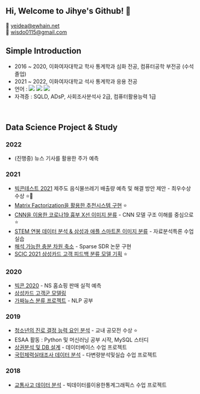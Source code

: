 ## Hi, Welcome to Jihye's Github! 👋
:e-mail: yeidea@ewhain.net <br>
:e-mail: wisdo0115@gmail.com

## Simple Introduction
- 2016 ~ 2020, 이화여자대학교 학사 통계학과 심화 전공, 컴퓨터공학 부전공 (수석 졸업)
- 2021 ~ 2022, 이화여자대학교 석사 통계학과 응용 전공
- 언어 : <img src="https://img.shields.io/badge/Python-green?style=flat&logo=Python&logoColor=3776AB"/></a> <img src="https://img.shields.io/badge/R-yellow?style=flat&logo=R&logoColor=#276DC3"/></a> <img src="https://img.shields.io/badge/MySQL-4479A1?style=flat&logo=MySQL&logoColor=white"/></a> 
- 자격증 : SQLD, ADsP, 사회조사분석사 2급, 컴퓨터활용능력 1급 <br>

<br>

## Data Science Project & Study
### 2022
- (진행중) 뉴스 기사를 활용한 주가 예측

### 2021
- [빅콘테스트 2021](https://github.com/jihye0115/2021-Bigcontest2021-JejuFoodWaste) 제주도 음식물쓰레기 배출량 예측 및 해결 방안 제안 - 최우수상 수상 :star::star2:
- [Matrix Factorization을 활용한 추천시스템 구현](https://github.com/jihye0115/2021-Recommendation-System-Project) :star:
- [CNN을 이용한 코로나19 흉부 X선 이미지 분류](https://github.com/jihye0115/2021-Covid-Image-Analysis-using-CNN) - CNN 모델 구조 이해를 중심으로 :star:
- [STEM 연봉 데이터 분석 & 삼성과 애플 스마트폰 이미지 분류](https://github.com/jihye0115/2021-Advanced-Data-Analysis-Final-Project) - 자료분석특론 수업 실습
- [해석 가능한 충분 차원 축소](https://github.com/jihye0115/2021-Sparse-SDR-Project) - Sparse SDR 논문 구현
- [SCIC 2021 삼성카드 고객 피드백 분류 모델 기획](https://github.com/jihye0115/2021-SCIC2021-NLP) :star:

### 2020
- [빅콘 2020](https://github.com/jihye0115/2020-Bigcontest2020-NSshop) - NS 홈쇼핑 판매 실적 예측
- [삼성카드 고객군 모델링](https://github.com/jihye0115/2020-SCDC2020)
- [가짜뉴스 분류 프로젝트](https://github.com/jihye0115/2020-Fakenews_Classification_project_with-ESAA) - NLP 공부

### 2019
- [청소년의 진로 결정 능력 요인 분석](https://github.com/jihye0115/2019-Teen-Career-Decision) - 교내 공모전 수상 :star:
- ESAA 활동 : Python 및 머신러닝 공부 시작, MySQL 스터디
- [상권분석 및 DB 설계](https://github.com/jihye0115/2018-2019-course-project) - 데이터베이스 수업 프로젝트
- [국민체력실태조사 데이터 분석](https://github.com/jihye0115/2018-2019-course-project) - 다변량분석및실습 수업 프로젝트

### 2018
- [교통사고 데이터 분석](https://github.com/jihye0115/2018-2019-course-project) - 빅데이터를이용한통계그래픽스 수업 프로젝트



<!--
**jihye0115/jihye0115** is a ✨ _special_ ✨ repository because its `README.md` (this file) appears on your GitHub profile.

Here are some ideas to get you started:

- 🔭 I’m currently working on ...
- 🌱 I’m currently learning ...
- 👯 I’m looking to collaborate on ...
- 🤔 I’m looking for help with ...
- 💬 Ask me about ...
- 📫 How to reach me: ...
- 😄 Pronouns: ...
- ⚡ Fun fact: ...
-->
